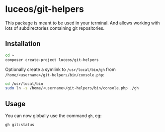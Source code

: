 # luceos/git-helpers

This package is meant to be used in your terminal. And allows
working with lots of subdirectories containing git repositories.

## Installation

```bash
cd ~
composer create-project luceos/git-helpers
```

Optionally create a symlink to `/usr/local/bin/gh` from `/home/<username>/git-helpers/bin/console.php`:

```bash
cd /usr/local/bin
sudo ln -s /home/<username>/git-helpers/bin/console.php ./gh
```
## Usage

You can now globally use the command `gh`, eg:

```bash
gh git:status
```